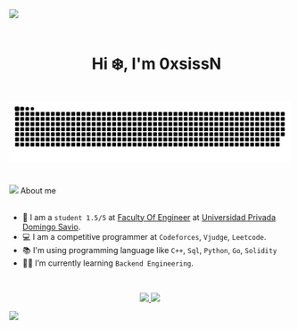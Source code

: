 <!--horizontal divider(gradiant)-->
<img src="https://user-images.githubusercontent.com/73097560/115834477-dbab4500-a447-11eb-908a-139a6edaec5c.gif">

<!--h1 without bottom border-->
<div id="user-content-toc" style="margin-top: 20px; margin-bottom: 20px;">
  <ul align="center">
    <summary><h1 style="display: inline-block">Hi ❄️, I'm 0xsissN</h1></summary>
  </ul>
</div>

<!--- snake -->
<div align="center" style="margin-top: 20px; margin-bottom: 20px;">
  <img  src="https://github.com/1999AZZAR/1999AZZAR/blob/main/resources/img/grid-snake.svg"
       alt="snake" /></a>
</div>

<div>
  <br>
<!--- About image --->
  <picture><img src = "https://github.com/7oSkaaa/7oSkaaa/blob/main/Images/about_me.gif?raw=true" width = 50px></picture> About me<br><br>

<!--- History --->
  - :school: I am a `student 1.5/5` at [Faculty Of Engineer](https://www.upds.edu.bo/facultad/ingenieria/) at [Universidad Privada Domingo Savio](https://www.upds.edu.bo/).
  - :computer: I am a competitive programmer at `Codeforces`, `Vjudge`, `Leetcode`.
  - :books: I'm using programming language like `C++`, `Sql`, `Python`, `Go`, `Solidity`
  - :student: I’m currently learning `Backend Engineering`.
  <br>  
</div>

<div>
  <p align="center">
    <a href="https://github.com/0xsissN/snake-game-python3">
      <img src="https://skillicons.dev/icons?i=py"/>
    </a>
    <a href="https://skillicons.dev">
      <img src="https://skillicons.dev/icons?i=cpp,mysql,go,solidity,linux" />
    </a>
  </p>
</div>
<!--horizontal divider(gradiant)-->
<img src="https://user-images.githubusercontent.com/73097560/115834477-dbab4500-a447-11eb-908a-139a6edaec5c.gif">
